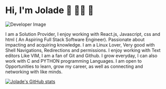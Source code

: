 # Hi, I'm Jolade :wave: :woman_technologist: :revolving_hearts:

<img src="https://crampete-staticfiles.s3.ap-south-1.amazonaws.com/blogs/Blog-104/How-to-become-a-SD_Image2.png" alt="Developer Image">

I am a Solution Provider, I enjoy working  with React.js, Javascript, css and html ( An Aspiring Full Stack Software Engineer). Passionate about impacting and acquiring knowledge. I am a Linux Lover, Very good with Shell Navigations, Redirections and permissions. I enjoy working with Text editors Like VIM, I am a fan of Git and Github.
I grow everyday, I can also work with C and PYTHON programming Languages.
I am open to Opportunities to learn, grow my career, as well as connecting and networking with like minds.

[![Jolade's GitHub stats](https://github-readme-stats.vercel.app/api?username=jolah1)](https://github.com/anuraghazra/github-readme-stats)


